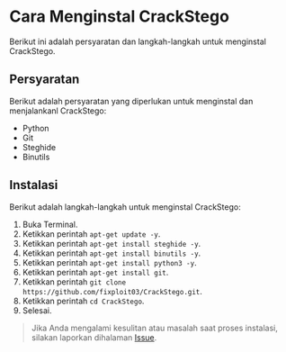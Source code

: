 # Cara Menginstal CrackStego

Berikut ini adalah persyaratan dan langkah-langkah untuk menginstal CrackStego.

## Persyaratan 

Berikut adalah persyaratan yang diperlukan untuk menginstal dan menjalankanl CrackStego:

- Python
- Git
- Steghide
- Binutils

## Instalasi  

Berikut adalah langkah-langkah untuk menginstal CrackStego:

1. Buka Terminal.
2. Ketikkan perintah `apt-get update -y`.
3. Ketikkan perintah `apt-get install steghide -y`.
4. Ketikkan perintah `apt-get install binutils -y`.
5. Ketikkan perintah `apt-get install python3 -y`.
6. Ketikkan perintah `apt-get install git`.
7. Ketikkan perintah `git clone https://github.com/fixploit03/CrackStego.git`.
8. Ketikkan perintah `cd CrackStego`.
9. Selesai.

> Jika Anda mengalami kesulitan atau masalah saat proses instalasi, silakan laporkan dihalaman [Issue](https://github.com/fixploit03/CrackStego/issues).
